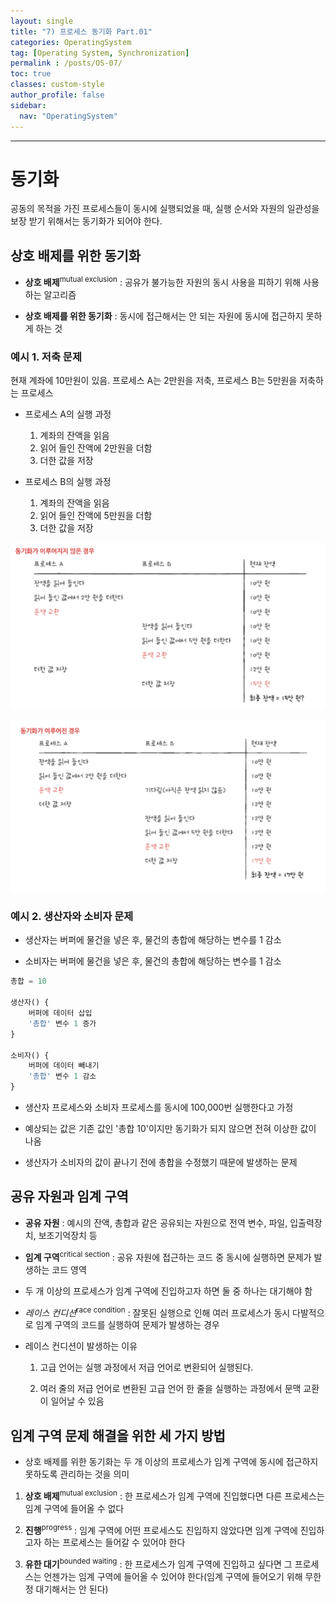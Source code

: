 ```yaml
---
layout: single
title: "7) 프로세스 동기화 Part.01"
categories: OperatingSystem
tag: [Operating System, Synchronization]
permalink : /posts/OS-07/
toc: true
classes: custom-style
author_profile: false
sidebar:
  nav: "OperatingSystem"
---
```


<hr>

# 동기화

공동의 목적을 가진 프로세스들이 동시에 실행되었을 때, 실행 순서와 자원의 일관성을 보장 받기 위해서는 동기화가 되어야 한다.

## 상호 배제를 위한 동기화

- **상호 배제**<sup>mutual exclusion</sup> : 공유가 불가능한 자원의 동시 사용을 피하기 위해 사용하는 알고리즘

- **상호 배제를 위한 동기화** : 동시에 접근해서는 안 되는 자원에 동시에 접근하지 못하게 하는 것

### 예시 1. 저축 문제

현재 계좌에 10만원이 있음. 프로세스 A는 2만원을 저축, 프로세스 B는 5만원을 저축하는 프로세스

- 프로세스 A의 실행 과정

    1. 계좌의 잔액을 읽음
    2. 읽어 들인 잔액에 2만원을 더함
    3. 더한 값을 저장

- 프로세스 B의 실행 과정

    1. 계좌의 잔액을 읽음
    2. 읽어 들인 잔액에 5만원을 더함
    3. 더한 값을 저장

<p id="img_center">
  <img 
        src="../../assets/images/OperatingSystem/Synchronization01-1.png"
        alt="image"
        title="image"
  >
</p>

<p id="img_center">
  <img 
        src="../../assets/images/OperatingSystem/Synchronization01-2.png"
        alt="image"
        title="image"
  >
</p>

### 예시 2. 생산자와 소비자 문제

- 생산자는 버퍼에 물건을 넣은 후, 물건의 총합에 해당하는 변수를 1 감소

- 소비자는 버퍼에 물건을 넣은 후, 물건의 총합에 해당하는 변수를 1 감소

```python
총합 = 10

생산자() {
    버퍼에 데이터 삽입
    '총합' 변수 1 증가
}

소비자() {
    버퍼에 데이터 빼내기
    '총합' 변수 1 감소
}
```

- 생산자 프로세스와 소비자 프로세스를 동시에 100,000번 실행한다고 가정

- 예상되는 값은 기존 값인 '총합 10'이지만 동기화가 되지 않으면 전혀 이상한 값이 나옴

- 생산자가 소비자의 값이 끝나기 전에 총합을 수정했기 때문에 발생하는 문제

## 공유 자원과 임계 구역

- **공유 자원** : 예시의 잔액, 총합과 같은 공유되는 자원으로 전역 변수, 파일, 입출력장치, 보조기억장치 등

- **임계 구역**<sup>critical section</sup> : 공유 자원에 접근하는 코드 중 동시에 실행하면 문제가 발생하는 코드 영역

- 두 개 이상의 프로세스가 임계 구역에 진입하고자 하면 둘 중 하나는 대기해야 함

- *레이스 컨디션*<sup>race condition</sup> : 잘못된 실행으로 인해 여러 프로세스가 동시 다발적으로 임계 구역의 코드를 실행하여 문제가 발생하는 경우

- 레이스 컨디션이 발생하는 이유

    1. 고급 언어는 실행 과정에서 저급 언어로 변환되어 실행된다.

    2. 여러 줄의 저급 언어로 변환된 고급 언어 한 줄을 실행하는 과정에서 문맥 교환이 일어날 수 있음

## 임계 구역 문제 해결을 위한 세 가지 방법

- 상호 배제를 위한 동기화는 두 개 이상의 프로세스가 임계 구역에 동시에 접근하지 못하도록 관리하는 것을 의미

1. **상호 배제**<sup>mutual exclusion</sup> : 한 프로세스가 임계 구역에 진입했다면 다른 프로세스는 임계 구역에 들어올 수 없다

2. **진행**<sup>progress</sup> : 임계 구역에 어떤 프로세스도 진입하지 않았다면 임계 구역에 진입하고자 하는 프로세스는 들어갈 수 있어야 한다

3. **유한 대기**<sup>bounded waiting</sup> : 한 프로세스가 임계 구역에 진입하고 싶다면 그 프로세스는 언젠가는 임계 구역에 들어올 수 있어야 한다(임계 구역에 들어오기 위해 무한정 대기해서는 안 된다)